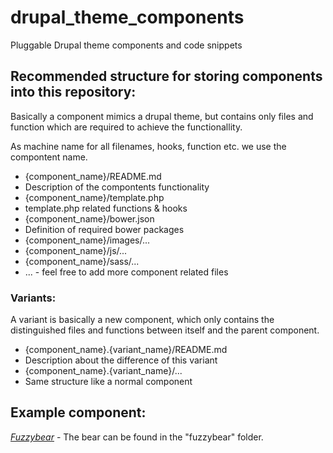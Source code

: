 drupal_theme_components
=======================

Pluggable Drupal theme components and code snippets

## Recommended structure for storing components into this repository:

Basically a component mimics a drupal theme, but contains only files and function
which are required to achieve the functionallity.

As machine name for all filenames, hooks, function etc. we use the compontent name.

* {component_name}/README.md
 * Description of the compontents functionality
* {component_name}/template.php
 * template.php related functions & hooks
* {component_name}/bower.json
 * Definition of required bower packages
* {component_name}/images/...
* {component_name}/js/...
* {component_name}/sass/...
* ... - feel free to add more component related files

### Variants:

A variant is basically a new component, which only contains the distinguished files and functions between itself and the parent component.

* {component_name}.{variant_name}/README.md
 * Description about the difference of this variant
* {component_name}.{variant_name}/...
 * Same structure like a normal component

## Example component:
[*Fuzzybear*](fuzzybear) - The bear can be found in the "fuzzybear" folder.
